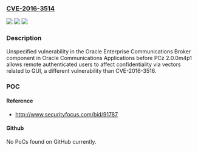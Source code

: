 ### [CVE-2016-3514](https://cve.mitre.org/cgi-bin/cvename.cgi?name=CVE-2016-3514)
![](https://img.shields.io/static/v1?label=Product&message=n%2Fa&color=blue)
![](https://img.shields.io/static/v1?label=Version&message=n%2Fa&color=blue)
![](https://img.shields.io/static/v1?label=Vulnerability&message=n%2Fa&color=brighgreen)

### Description

Unspecified vulnerability in the Oracle Enterprise Communications Broker component in Oracle Communications Applications before PCz 2.0.0m4p1 allows remote authenticated users to affect confidentiality via vectors related to GUI, a different vulnerability than CVE-2016-3516.

### POC

#### Reference
- http://www.securityfocus.com/bid/91787

#### Github
No PoCs found on GitHub currently.

